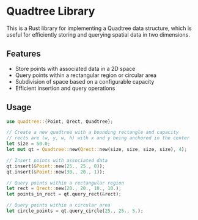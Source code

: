 
# Quadtree Library

This is a Rust library for implementing a Quadtree data structure, which is useful for efficiently storing and querying spatial data in two dimensions.

## Features

- Store points with associated data in a 2D space
- Query points within a rectangular region or circular area
- Subdivision of space based on a configurable capacity
- Efficient insertion and query operations

## Usage

```rust
use quadtree::{Point, Qrect, Quadtree};

// Create a new quadtree with a bounding rectangle and capacity
// rects are (w, y, w, h) with x and y being anchored in the center
let size = 50.0;
let mut qt = Quadtree::new(Qrect::new(size, size, size, size), 4);

// Insert points with associated data
qt.insert(&Point::new(25., 25., 0));
qt.insert(&Point::new(30., 20., 1));

// Query points within a rectangular region
let rect = Qrect::new(20., 20., 10., 10.);
let points_in_rect = qt.query_rect(&rect);

// Query points within a circular area
let circle_points = qt.query_circle(25., 25., 5.);